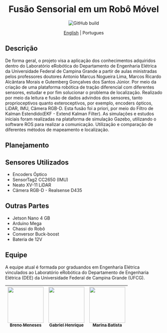 <h1 align="center"><a>Fusão Sensorial em um Robô Móvel<a></h1>

<p align="center">
   <img alt="GitHub build" src="http://img.shields.io/static/v1?label=STATUS&message=EM%20DESENVOLVIMENTO&color=GREEN&style=for-the-badge"></a>
</p>

<p align="center">
  <a href="README_EN.md">English</a> |
  <span>Portugues</span> 
</p>

## Descrição
De forma geral, o projeto visa a aplicação dos conhecimentos adquiridos dentro do Laboratório eRobótica do Departamento de Engenharia Elétrica da Universidade Federal de Campina Grande a partir de aulas ministradas pelos professores doutores Antonio Marcus Nogueira Lima, Marcos Ricardo Alcântara Morais e Gutemberg Gonçalves dos Santos Júnior. Por meio da criação de uma plataforma robótica de tração diferencial com diferentes sensores, estudar e por fim solucionar o problema de localização. Realizado por meio da leitura e fusão de dados advindos dos sensores, tanto proprioceptivos quanto exteroceptivos, por exemplo, encoders ópticos, LiDAR, IMU, Câmera RGB-D. Esta fusão foi a priori, por meio do Filtro de Kalman Estendido(EKF - Extend Kalman Filter). As simulações e estudos iniciais foram realizadas na plataforma de simulação Gazebo, utilizando o software ROS para realizar a comunicação. Utilização e comparação de diferentes métodos de mapeamento e localização.

## Planejamento
   

## Sensores Utilizados
- Encoders Óptico
- SensorTag2 CC2650 (IMU)
- Neato XV-11 LiDAR
- Câmera RGB-D - Realsense D435

## Outras Partes
- Jetson Nano 4 GB
- Arduino Mega 
- Chassi do Robô
- Conversor Buck-boost 
- Bateria de 12V


## Equipe

A equipe atual é formada por graduandos em Engenharia Elétrica vinculados ao Laboratório eRobótica do Departamento de Engenharia Elétrica (DEE) da Universidade Federal de Campina Grande (UFCG).

| [<img src="https://avatars.githubusercontent.com/u/50165797?v=4" width=115><br><sub>Breno Meneses</sub>](https://github.com/brenopmeneses) |  [<img src="https://avatars.githubusercontent.com/u/80260754?v=4" width=115><br><sub>Gabriel Henrique</sub>](https://github.com/gabrielhvs) |  [<img src="https://avatars.githubusercontent.com/u/60625985?v=4" width=115><br><sub>Marina Batista</sub>](https://github.com/maarinaabatista) |
| :---: | :---: | :---: |



